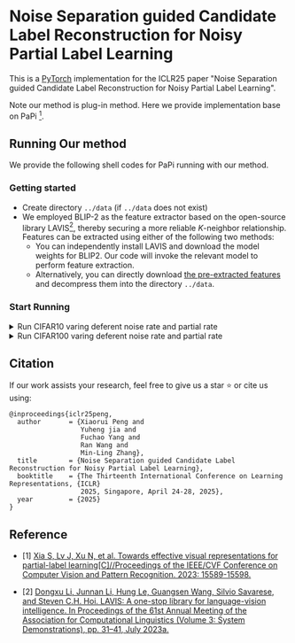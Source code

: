 # Noise Separation guided Candidate Label Reconstruction for Noisy Partial Label Learning

This is a [PyTorch](http://pytorch.org) implementation for the ICLR25 paper "Noise Separation guided Candidate Label Reconstruction for Noisy Partial Label Learning". 

Note our method is plug-in method. Here we provide implementation base on PaPi [<sup>1</sup>](#refer-anchor-1).


## Running Our method

We provide the following shell codes for PaPi running with our method. 

### Getting started

- Create directory `../data` (if `../data` does not exist)
- We employed BLIP-2 as the feature extractor based on the open-source library LAVIS[<sup>2</sup>](#refer-anchor-1), thereby securing a more reliable $K$-neighbor relationship. Features can be extracted using either of the following two methods:
  - You can independently install LAVIS and download the model weights for BLIP2. Our code will invoke the relevant model to perform feature extraction.
  - Alternatively, you can directly download [the pre-extracted features](https://drive.google.com/drive/folders/1DdtBqI1zjNjbIB1BZqJ8CiqFf1MvHzSb?usp=sharing) and decompress them into the directory `../data`. 


### Start Running

<details>
<summary>
Run CIFAR10 varing deferent noise rate and partial rate
</summary>

```shell
CUDA_VISIBLE_DEVICES=1  nohup python -u train.py --exp-dir ./experiment --dataset cifar10 --data-dir ../data --num-class 10 --seed 1 --lr 0.05 --wd 1e-3 --epochs 500 --batch-size 256 --alpha_weight 1.0 --partial_rate 0.3 --noisy_rate 0.2 --wp 100 --rho_range 0.7,1.0 --rho_epoch 200 --method plrc  --features blip2_feature_extractor  --print2file 
CUDA_VISIBLE_DEVICES=1  nohup python -u train.py --exp-dir ./experiment --dataset cifar10 --data-dir ../data --num-class 10 --seed 1 --lr 0.05 --wd 1e-3 --epochs 500 --batch-size 256 --alpha_weight 1.0 --partial_rate 0.3 --noisy_rate 0.3 --wp 100 --rho_range 0.7,1.0 --rho_epoch 200 --method plrc  --features blip2_feature_extractor  --print2file
CUDA_VISIBLE_DEVICES=1  nohup python -u train.py --exp-dir ./experiment --dataset cifar10 --data-dir ../data --num-class 10 --seed 1 --lr 0.05 --wd 1e-3 --epochs 500 --batch-size 256 --alpha_weight 1.0 --partial_rate 0.3 --noisy_rate 0.4 --wp 150 --rho_range 0.7,1.0 --rho_epoch 250 --method plrc  --features blip2_feature_extractor  --print2file 
CUDA_VISIBLE_DEVICES=1  nohup python -u train.py --exp-dir ./experiment --dataset cifar10 --data-dir ../data --num-class 10 --seed 1 --lr 0.05 --wd 1e-3 --epochs 500 --batch-size 256 --alpha_weight 1.0 --partial_rate 0.4 --noisy_rate 0.2 --wp 100 --rho_range 0.7,1.0 --rho_epoch 200 --method plrc  --features blip2_feature_extractor  --print2file 
CUDA_VISIBLE_DEVICES=1  nohup python -u train.py --exp-dir ./experiment --dataset cifar10 --data-dir ../data --num-class 10 --seed 1 --lr 0.05 --wd 1e-3 --epochs 500 --batch-size 256 --alpha_weight 1.0 --partial_rate 0.4 --noisy_rate 0.3 --wp 100 --rho_range 0.7,1.0 --rho_epoch 200 --method plrc  --features blip2_feature_extractor  --print2file 
CUDA_VISIBLE_DEVICES=1  nohup python -u train.py --exp-dir ./experiment --dataset cifar10 --data-dir ../data --num-class 10 --seed 1 --lr 0.05 --wd 1e-3 --epochs 500 --batch-size 256 --alpha_weight 1.0 --partial_rate 0.4 --noisy_rate 0.4 --wp 150 --rho_range 0.7,1.0 --rho_epoch 250 --method plrc  --features blip2_feature_extractor  --print2file 
CUDA_VISIBLE_DEVICES=1  nohup python -u train.py --exp-dir ./experiment --dataset cifar10 --data-dir ../data --num-class 10 --seed 1 --lr 0.05 --wd 1e-3 --epochs 500 --batch-size 256 --alpha_weight 1.0 --partial_rate 0.5 --noisy_rate 0.2 --wp 100 --rho_range 0.7,1.0 --rho_epoch 200 --method plrc  --features blip2_feature_extractor  --print2file 
CUDA_VISIBLE_DEVICES=1  nohup python -u train.py --exp-dir ./experiment --dataset cifar10 --data-dir ../data --num-class 10 --seed 1 --lr 0.05 --wd 1e-3 --epochs 500 --batch-size 256 --alpha_weight 1.0 --partial_rate 0.5 --noisy_rate 0.3 --wp 100 --rho_range 0.7,1.0 --rho_epoch 200 --method plrc  --features blip2_feature_extractor  --print2file 
CUDA_VISIBLE_DEVICES=1  nohup python -u train.py --exp-dir ./experiment --dataset cifar10 --data-dir ../data --num-class 10 --seed 1 --lr 0.03 --wd 1e-3 --epochs 1200 --batch-size 256 --alpha_weight 1.0 --partial_rate 0.5 --noisy_rate 0.4 --wp 200 --rho_range 0.2,1.0 --rho_epoch 300 --method plrc  --features blip2_feature_extractor  --print2file 
```

</details>



<details>
<summary>
Run CIFAR100 varing deferent noise rate and partial rate
</summary>

```shell
CUDA_VISIBLE_DEVICES=1  nohup python -u train.py --exp-dir ./experiment --dataset cifar100 --data-dir ../data --num-class 100 --seed 1 --lr 0.1 --wd 1e-3 --epochs 500 --batch-size 256 --alpha_weight 1.0 --partial_rate 0.03 --noisy_rate 0.2 --wp 200 --rho_range 0.7,1.0 --rho_epoch 300 --method plrc  --features blip2_feature_extractor  --print2file 
CUDA_VISIBLE_DEVICES=1  nohup python -u train.py --exp-dir ./experiment --dataset cifar100 --data-dir ../data --num-class 100 --seed 1 --lr 0.1 --wd 1e-3 --epochs 500 --batch-size 256 --alpha_weight 1.0 --partial_rate 0.03 --noisy_rate 0.3 --wp 200 --rho_range 0.7,1.0 --rho_epoch 300 --method plrc  --features blip2_feature_extractor  --print2file 
CUDA_VISIBLE_DEVICES=1  nohup python -u train.py --exp-dir ./experiment --dataset cifar100 --data-dir ../data --num-class 100 --seed 1 --lr 0.1 --wd 1e-3 --epochs 500 --batch-size 256 --alpha_weight 1.0 --partial_rate 0.03 --noisy_rate 0.4 --wp 200 --rho_range 0.7,1.0 --rho_epoch 300 --method plrc  --features blip2_feature_extractor  --print2file 
CUDA_VISIBLE_DEVICES=1  nohup python -u train.py --exp-dir ./experiment --dataset cifar100 --data-dir ../data --num-class 100 --seed 1 --lr 0.1 --wd 1e-3 --epochs 500 --batch-size 256 --alpha_weight 1.0 --partial_rate 0.05 --noisy_rate 0.2 --wp 200 --rho_range 0.7,1.0 --rho_epoch 300 --method plrc  --features blip2_feature_extractor  --print2file 
CUDA_VISIBLE_DEVICES=1  nohup python -u train.py --exp-dir ./experiment --dataset cifar100 --data-dir ../data --num-class 100 --seed 1 --lr 0.1 --wd 1e-3 --epochs 500 --batch-size 256 --alpha_weight 1.0 --partial_rate 0.05 --noisy_rate 0.3 --wp 200 --rho_range 0.7,1.0 --rho_epoch 300 --method plrc  --features blip2_feature_extractor  --print2file
CUDA_VISIBLE_DEVICES=1  nohup python -u train.py --exp-dir ./experiment --dataset cifar100 --data-dir ../data --num-class 100 --seed 1 --lr 0.1 --wd 1e-3 --epochs 500 --batch-size 256 --alpha_weight 1.0 --partial_rate 0.05 --noisy_rate 0.4 --wp 200 --rho_range 0.7,1.0 --rho_epoch 300 --method plrc  --features blip2_feature_extractor  --print2file 
CUDA_VISIBLE_DEVICES=1  nohup python -u train.py --exp-dir ./experiment --dataset cifar100 --data-dir ../data --num-class 100 --seed 1 --lr 0.1 --wd 1e-3 --epochs 500 --batch-size 256 --alpha_weight 1.0 --partial_rate 0.1 --noisy_rate 0.2 --wp 200 --rho_range 0.7,1.0 --rho_epoch 300 --method plrc  --features blip2_feature_extractor  --print2file 
CUDA_VISIBLE_DEVICES=1  nohup python -u train.py --exp-dir ./experiment --dataset cifar100 --data-dir ../data --num-class 100 --seed 1 --lr 0.05 --wd 1e-3 --epochs 1200 --batch-size 256 --alpha_weight 1.0 --partial_rate 0.1 --noisy_rate 0.3 --wp 200 --rho_range 0.7,1.0 --rho_epoch 300 --method plrc  --features blip2_feature_extractor  --print2file 
CUDA_VISIBLE_DEVICES=1  nohup python -u train.py --exp-dir ./experiment --dataset cifar100 --data-dir ../data --num-class 100 --seed 1 --lr 0.05 --wd 1e-3 --epochs 1200 --batch-size 256 --alpha_weight 1.0 --partial_rate 0.1 --noisy_rate 0.4 --wp 250 --rho_range 0.7,1.0 --rho_epoch 350 --method plrc  --features blip2_feature_extractor  --print2file 
```

</details>

## Citation
If our work assists your research, feel free to give us a star ⭐ or cite us using:
```
@inproceedings{iclr25peng,
  author       = {Xiaorui Peng and
                  Yuheng jia and
                  Fuchao Yang and
                  Ran Wang and
                  Min-Ling Zhang},
  title        = {Noise Separation guided Candidate Label Reconstruction for Noisy Partial Label Learning},
  booktitle    = {The Thirteenth International Conference on Learning Representations, {ICLR}
                  2025, Singapore, April 24-28, 2025},
  year         = {2025}
}
```
## Reference

<div id="refer-anchor-1"></div>

- [1] [Xia S, Lv J, Xu N, et al. Towards effective visual representations for partial-label learning[C]//Proceedings of the IEEE/CVF Conference on Computer Vision and Pattern Recognition. 2023: 15589-15598.](https://openaccess.thecvf.com/content/CVPR2023/papers/Xia_Towards_Effective_Visual_Representations_for_Partial-Label_Learning_CVPR_2023_paper.pdf)

- [2] [Dongxu Li, Junnan Li, Hung Le, Guangsen Wang, Silvio Savarese, and Steven C.H. Hoi. LAVIS: A one-stop library for language-vision intelligence. In Proceedings of the 61st Annual Meeting of the Association for Computational Linguistics (Volume 3: System Demonstrations), pp. 31–41, July 2023a.](https://github.com/salesforce/LAVIS)
